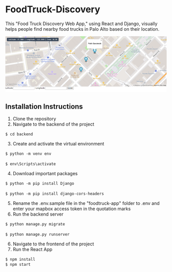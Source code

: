 ﻿# FoodTruck-Discovery
 
This "Food Truck Discovery Web App," using React and Django, visually helps people find nearby food trucks in Palo Alto based on their location.

![Food Truck Discovery App Demo](app_demo.png)

## Installation Instructions

1. Clone the repository
2. Navigate to the backend of the project
```
$ cd backend
```
3. Create and activate the virtual environment
```
$ python -m venv env

$ env\Scripts\activate
```
4. Download important packages
```
$ python -m pip install Django

$ python -m pip install django-cors-headers
```
5. Rename the .env.sample file in the "foodtruck-app" folder to .env and enter your mapbox access token in the quotation marks
5. Run the backend server
```
$ python manage.py migrate

$ python manage.py runserver
```
6. Navigate to the frontend of the project
7. Run the React App
```
$ npm install
$ npm start
```
